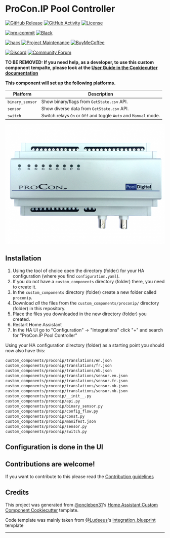 # ProCon.IP Pool Controller

[![GitHub Release][releases-shield]][releases]
[![GitHub Activity][commits-shield]][commits]
[![License][license-shield]](LICENSE)

[![pre-commit][pre-commit-shield]][pre-commit]
[![Black][black-shield]][black]

[![hacs][hacsbadge]][hacs]
[![Project Maintenance][maintenance-shield]][user_profile]
[![BuyMeCoffee][buymecoffeebadge]][buymecoffee]

[![Discord][discord-shield]][discord]
[![Community Forum][forum-shield]][forum]

**TO BE REMOVED: If you need help, as a developer, to use this custom component tempalte,
please look at the [User Guide in the Cookiecutter documentation](https://cookiecutter-homeassistant-custom-component.readthedocs.io/en/stable/quickstart.html)**

**This component will set up the following platforms.**

| Platform        | Description                                                      |
| --------------- |------------------------------------------------------------------|
| `binary_sensor` | Show binary/flags from `GetState.csv` API.                       |
| `sensor`        | Show diverse data from `GetState.csv` API.                       |
| `switch`        | Switch relays `On` or `Off` and toggle `Auto` and `Manual` mode. |

![picture]

## Installation

1. Using the tool of choice open the directory (folder) for your HA configuration (where you find `configuration.yaml`).
2. If you do not have a `custom_components` directory (folder) there, you need to create it.
3. In the `custom_components` directory (folder) create a new folder called `proconip`.
4. Download _all_ the files from the `custom_components/proconip/` directory (folder) in this repository.
5. Place the files you downloaded in the new directory (folder) you created.
6. Restart Home Assistant
7. In the HA UI go to "Configuration" -> "Integrations" click "+" and search for "ProCon.IP Pool Controller"

Using your HA configuration directory (folder) as a starting point you should now also have this:

```text
custom_components/proconip/translations/en.json
custom_components/proconip/translations/fr.json
custom_components/proconip/translations/nb.json
custom_components/proconip/translations/sensor.en.json
custom_components/proconip/translations/sensor.fr.json
custom_components/proconip/translations/sensor.nb.json
custom_components/proconip/translations/sensor.nb.json
custom_components/proconip/__init__.py
custom_components/proconip/api.py
custom_components/proconip/binary_sensor.py
custom_components/proconip/config_flow.py
custom_components/proconip/const.py
custom_components/proconip/manifest.json
custom_components/proconip/sensor.py
custom_components/proconip/switch.py
```

## Configuration is done in the UI

<!---->

## Contributions are welcome!

If you want to contribute to this please read the [Contribution guidelines](CONTRIBUTING.md)

## Credits

This project was generated from [@oncleben31](https://github.com/oncleben31)'s [Home Assistant Custom Component Cookiecutter](https://github.com/oncleben31/cookiecutter-homeassistant-custom-component) template.

Code template was mainly taken from [@Ludeeus](https://github.com/ludeeus)'s [integration_blueprint][integration_blueprint] template

---

[integration_blueprint]: https://github.com/custom-components/integration_blueprint
[black]: https://github.com/psf/black
[black-shield]: https://img.shields.io/badge/code%20style-black-000000.svg?style=for-the-badge
[buymecoffee]: https://www.buymeacoffee.com/ylabonte
[buymecoffeebadge]: https://img.shields.io/badge/buy%20me%20a%20coffee-donate-yellow.svg?style=for-the-badge
[commits-shield]: https://img.shields.io/github/commit-activity/y/ylabonte/homeassistant-proconip.svg?style=for-the-badge
[commits]: https://github.com/ylabonte/homeassistant-proconip/commits/main
[hacs]: https://hacs.xyz
[hacsbadge]: https://img.shields.io/badge/HACS-Custom-orange.svg?style=for-the-badge
[discord]: https://discord.gg/Qa5fW2R
[discord-shield]: https://img.shields.io/discord/330944238910963714.svg?style=for-the-badge
[projectlogo]: logo.png
[picture]: picture.png
[forum-shield]: https://img.shields.io/badge/community-forum-brightgreen.svg?style=for-the-badge
[forum]: https://community.home-assistant.io/
[license-shield]: https://img.shields.io/github/license/ylabonte/homeassistant-proconip.svg?style=for-the-badge
[maintenance-shield]: https://img.shields.io/badge/maintainer-%40ylabonte-blue.svg?style=for-the-badge
[pre-commit]: https://github.com/pre-commit/pre-commit
[pre-commit-shield]: https://img.shields.io/badge/pre--commit-enabled-brightgreen?style=for-the-badge
[releases-shield]: https://img.shields.io/github/release/ylabonte/homeassistant-proconip.svg?style=for-the-badge
[releases]: https://github.com/ylabonte/homeassistant-proconip/releases
[user_profile]: https://github.com/ylabonte
